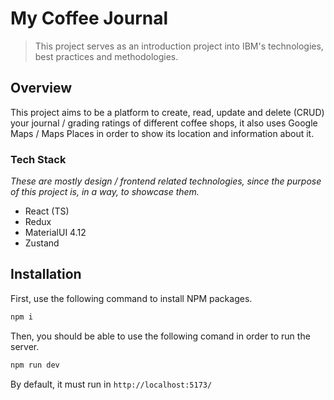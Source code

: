 # My Coffee Journal

> This project serves as an introduction project into IBM's technologies, best practices and methodologies. 

## Overview 
This project aims to be a platform to create, read, update and delete (CRUD) your journal / grading ratings of different coffee shops, it also uses Google Maps / Maps Places in order to show its location and information about it. 

### Tech Stack
  _These are mostly design / frontend related technologies, since the purpose of this project is, in a way, to showcase them._

- React (TS)
- Redux 
- MaterialUI 4.12
- Zustand 

## Installation 

First, use the following command to install NPM packages.

```bash
npm i
```

Then, you should be able to use the following comand in order to run the server.

```bash
npm run dev
```

By default, it must run in `http://localhost:5173/`